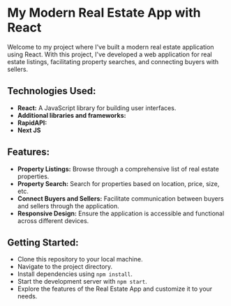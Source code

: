 # My Modern Real Estate App with React

Welcome to my project where I've built a modern real estate application using React. With this project, I've developed a web application for real estate listings, facilitating property searches, and connecting buyers with sellers.

## Technologies Used:
- **React:** A JavaScript library for building user interfaces.
- **Additional libraries and frameworks:** 
- **RapidAPI:**
- **Next JS**

## Features:
- **Property Listings:** Browse through a comprehensive list of real estate properties.
- **Property Search:** Search for properties based on location, price, size, etc.
- **Connect Buyers and Sellers:** Facilitate communication between buyers and sellers through the application.
- **Responsive Design:** Ensure the application is accessible and functional across different devices.

## Getting Started:
- Clone this repository to your local machine.
- Navigate to the project directory.
- Install dependencies using `npm install`.
- Start the development server with `npm start`.
- Explore the features of the Real Estate App and customize it to your needs.

